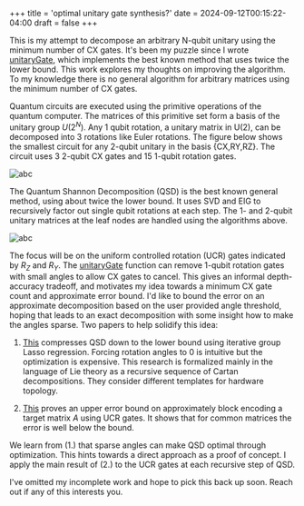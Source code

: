 +++
title = 'optimal unitary gate synthesis?'
date = 2024-09-12T00:15:22-04:00
draft = false
+++

This is my attempt to decompose an arbitrary N-qubit unitary using the minimum number of CX gates. It's been my puzzle since I wrote [unitaryGate](https://www.mathworks.com/help/matlab/ref/unitarygate.html), which implements the best known method that uses twice the lower bound. This work explores my thoughts on improving the algorithm. To my knowledge there is no general algorithm for arbitrary matrices using the minimum number of CX gates.

Quantum circuits are executed using the primitive operations of the quantum computer. The matrices of this primitive set form a basis of the unitary group $U(2^N)$. Any 1 qubit rotation, a unitary matrix in U(2), can be decomposed into 3 rotations like Euler rotations. The figure below shows the smallest circuit for any 2-qubit unitary in the basis {CX,RY,RZ}. The circuit uses 3 2-qubit CX gates and 15 1-qubit rotation gates.

![abc](/circuit.png)

The Quantum Shannon Decomposition (QSD) is the best known general method, using about twice the lower bound. It uses SVD and EIG to recursively factor out single qubit rotations at each step. The 1- and 2-qubit unitary matrices at the leaf nodes are handled using the algorithms above.

![abc](/qsd.png)

The focus will be on the uniform controlled rotation (UCR) gates indicated by $R_Z$ and $R_Y$. The [unitaryGate](https://www.mathworks.com/help/matlab/ref/unitarygate.html) function can remove 1-qubit rotation gates with small angles to allow CX gates to cancel. This gives an informal depth-accuracy tradeoff, and motivates my idea towards a minimum CX gate count and approximate error bound. I'd like to bound the error on an approximate decomposition based on the user provided angle threshold, hoping that leads to an exact decomposition with some insight how to make the angles sparse. Two papers to help solidify this idea:

1. [This](https://arxiv.org/pdf/2106.05649) compresses QSD down to the lower bound using iterative group Lasso regression. Forcing rotation angles to 0 is intuitive but the optimization is expensive. This research is formalized mainly in the language of Lie theory as a recursive sequence of Cartan decompositions. They consider different templates for hardware topology.

2. [This](https://arxiv.org/abs/2205.00081) proves an upper error bound on approximately block encoding a target matrix $A$ using UCR gates. It shows that for common matrices the error is well below the bound.

We learn from (1.) that sparse angles can make QSD optimal through optimization. This hints towards a direct approach as a proof of concept. I apply the main result of (2.) to the UCR gates at each recursive step of QSD. 

I've omitted my incomplete work and hope to pick this back up soon. Reach out if any of this interests you.
